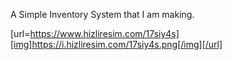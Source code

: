 A Simple Inventory System that I am making.

[url=https://www.hizliresim.com/17siy4s][img]https://i.hizliresim.com/17siy4s.png[/img][/url]

